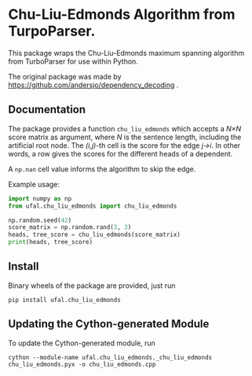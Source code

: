# Chu-Liu-Edmonds Algorithm from TurpoParser.

This package wraps the Chu-Liu-Edmonds maximum spanning algorithm from
TurboParser for use within Python.

The original package was made by https://github.com/andersjo/dependency_decoding .

## Documentation

The package provides a function `chu_liu_edmonds` which accepts a _N×N_ score
matrix as argument, where _N_ is the sentence length, including the artificial
root node. The _(i,j)_-th cell is the score for the edge _j→i_.
In other words, a row gives the scores for the different heads of a dependent.

A `np.nan` cell value informs the algorithm to skip the edge.

Example usage:
```python
import numpy as np
from ufal.chu_liu_edmonds import chu_liu_edmonds

np.random.seed(42)
score_matrix = np.random.rand(3, 3)
heads, tree_score = chu_liu_edmonds(score_matrix)
print(heads, tree_score)
```

## Install

Binary wheels of the package are provided, just run
```
pip install ufal.chu_liu_edmonds
```

## Updating the Cython-generated Module

To update the Cython-generated module, run
```
cython --module-name ufal.chu_liu_edmonds._chu_liu_edmonds chu_liu_edmonds.pyx -o chu_liu_edmonds.cpp
```
